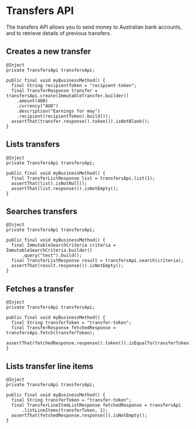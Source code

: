 # Transfers API

The transfers API allows you to send money to Australian bank accounts, and to retrieve details of previous transfers.

## Creates a new transfer

```
@Inject
private TransfersApi transfersApi;

public final void myBusinessMethod() {
  final String recipientToken = "recipient-token";
  final TransferResponse transfer = transfersApi.create(ImmutableTransfer.builder()
    .amount(400)
    .currency("AUD")
    .description("Earnings for may")
    .recipient(recipientToken).build());
  assertThat(transfer.response().token()).isNotBlank();
}
```

## Lists transfers

```
@Inject
private TransfersApi transfersApi;

public final void myBusinessMethod() {
  final TransferListResponse list = transfersApi.list(1);
  assertThat(list).isNotNull();
  assertThat(list.response()).isNotEmpty();
}
```

## Searches transfers

```
@Inject
private TransfersApi transfersApi;

public final void myBusinessMethod() {
  final ImmutableSearchCriteria criteria = ImmutableSearchCriteria.builder()
      .query("test").build();
  final TransferListResponse result = transfersApi.search(criteria);
  assertThat(result.response()).isNotEmpty();
}
```

## Fetches a transfer

```
@Inject
private TransfersApi transfersApi;

public final void myBusinessMethod() {
  final String transferToken = "transfer-token";
  final TransferResponse fetchedResponse = transfersApi.fetch(transferToken);
  assertThat(fetchedResponse.response().token()).isEqualTo(transferToken);
}
```

## Lists transfer line items

```
@Inject
private TransfersApi transfersApi;

public final void myBusinessMethod() {
  final String transferToken = "transfer-token";
  final TransferLineItemListResponse fetchedResponse = transfersApi
      .listLineItems(transferToken, 1);
  assertThat(fetchedResponse.response()).isNotEmpty();
}
```
